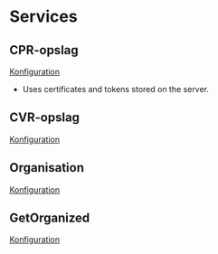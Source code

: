 # Services

## CPR-opslag

[Konfiguration](/admin/config/system/os2web-datalookup/serviceplatformen-cpr-extended)
- Uses certificates and tokens stored on the server.

## CVR-opslag

[Konfiguration](/admin/config/system/os2web-datalookup/datafordeler-cvr)

## Organisation

[Konfiguration](/admin/os2forms_organisation/settings)

## GetOrganized

[Konfiguration](/admin/os2forms_get_organized/settings)
